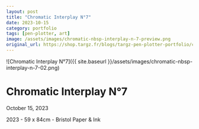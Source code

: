 ```yaml
---
layout: post
title: "Chromatic Interplay N°7"
date: 2023-10-15
category: portfolio
tags: [pen-plotter, art]
image: /assets/images/chromatic-nbsp-interplay-n-7-preview.png
original_url: https://shop.targz.fr/blogs/targz-pen-plotter-portfolio/chromatic-nbsp-interplay-n-7
---
```


![Chromatic Interplay N°7]({{ site.baseurl }}/assets/images/chromatic-nbsp-interplay-n-7-02.png)

# Chromatic Interplay N°7
October 15, 2023

2023 - 59 x 84cm - Bristol Paper & Ink